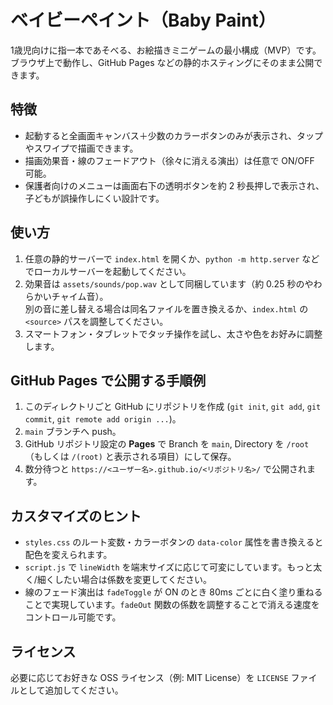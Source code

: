# ベイビーペイント（Baby Paint）

1歳児向けに指一本であそべる、お絵描きミニゲームの最小構成（MVP）です。  
ブラウザ上で動作し、GitHub Pages などの静的ホスティングにそのまま公開できます。

## 特徴

- 起動すると全画面キャンバス＋少数のカラーボタンのみが表示され、タップやスワイプで描画できます。
- 描画効果音・線のフェードアウト（徐々に消える演出）は任意で ON/OFF 可能。
- 保護者向けのメニューは画面右下の透明ボタンを約 2 秒長押しで表示され、子どもが誤操作しにくい設計です。

## 使い方

1. 任意の静的サーバーで `index.html` を開くか、`python -m http.server` などでローカルサーバーを起動してください。
2. 効果音は `assets/sounds/pop.wav` として同梱しています（約 0.25 秒のやわらかいチャイム音）。  
   別の音に差し替える場合は同名ファイルを置き換えるか、`index.html` の `<source>` パスを調整してください。
3. スマートフォン・タブレットでタッチ操作を試し、太さや色をお好みに調整します。

## GitHub Pages で公開する手順例

1. このディレクトリごと GitHub にリポジトリを作成 (`git init`, `git add`, `git commit`, `git remote add origin ...`)。
2. `main` ブランチへ push。
3. GitHub リポジトリ設定の **Pages** で Branch を `main`, Directory を `/root`（もしくは `/(root)` と表示される項目）にして保存。
4. 数分待つと `https://<ユーザー名>.github.io/<リポジトリ名>/` で公開されます。

## カスタマイズのヒント

- `styles.css` のルート変数・カラーボタンの `data-color` 属性を書き換えると配色を変えられます。
- `script.js` で `lineWidth` を端末サイズに応じて可変にしています。もっと太く/細くしたい場合は係数を変更してください。
- 線のフェード演出は `fadeToggle` が ON のとき 80ms ごとに白く塗り重ねることで実現しています。`fadeOut` 関数の係数を調整することで消える速度をコントロール可能です。

## ライセンス

必要に応じてお好きな OSS ライセンス（例: MIT License）を `LICENSE` ファイルとして追加してください。
